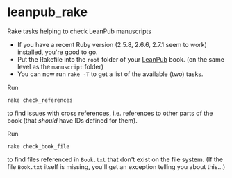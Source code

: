 # leanpub_rake

Rake tasks helping to check LeanPub manuscripts

* If you have a recent Ruby version (2.5.8, 2.6.6, 2.7.1 seem to work) installed, you're good to go.
* Put the Rakefile into the `root` folder of your [LeanPub](https://leanpub.com/) book.
  (on the same level as the `manuscript` folder)
* You can now run `rake -T` to get a list of the available (two) tasks.
  
Run 

    rake check_references
    
to find issues with cross references, i.e. references to other parts of the book (that _should_ have IDs defined for them).

Run

    rake check_book_file
   
to find files referenced in `Book.txt` that don't exist on the file system.
(If the file `Book.txt` itself is missing, you'll get an exception telling you about this…)
